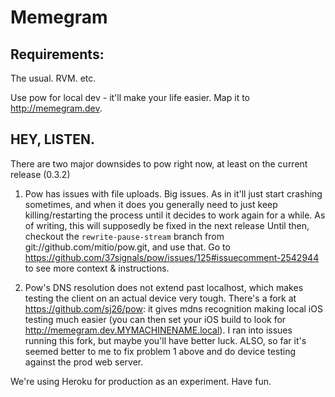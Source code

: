 Memegram
========

## Requirements:

The usual. RVM. etc.

Use pow for local dev - it'll make your life easier. Map it to http://memegram.dev.

## HEY, LISTEN.

There are two major downsides to pow right now, at least on the current release (0.3.2)

1. Pow has issues with file uploads. Big issues. As in it'll just start crashing sometimes, and when it does you generally need to just
keep killing/restarting the process until it decides to work again for a while. As of writing, this will supposedly be fixed in the next release
Until then, checkout the `rewrite-pause-stream` branch from git://github.com/mitio/pow.git, and use that.
Go to https://github.com/37signals/pow/issues/125#issuecomment-2542944 to see more context & instructions.

2. Pow's DNS resolution does not extend past localhost, which makes testing the client on an actual device very tough.
There's a fork at https://github.com/sj26/pow: it gives mdns recognition making local iOS testing much easier
(you can then set your iOS build to look for http://memegram.dev.MYMACHINENAME.local). I ran into issues running this
fork, but maybe you'll have better luck. ALSO, so far it's seemed better to me to fix problem 1 above and do device testing
against the prod web server.


We're using Heroku for production as an experiment. Have fun.